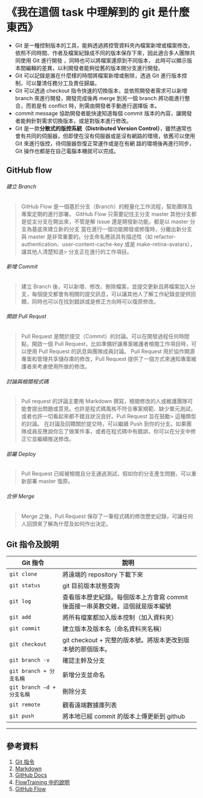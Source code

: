 

《我在這個 task 中理解到的 git 是什麼東西》
=======================================

- Git 是一種控制版本的工具，能夠透過將控管資料夾內檔案新增或檔案修改，依照不同時間、作者及檔案紀錄成不同的版本保存下來，因此適合多人團隊共同使用 Git 進行開發 ，同時也可以將檔案還原到不同版本，	此時可以顯示版本間編輯的差異，以利開發者能夠從舊的版本開分支進行開發。
- Git 可以記錄是誰在什麼樣的時間將檔案新增或刪除，透過 Git 進行版本控制，可以釐清任務分工及責任歸屬。
- Git 可以透過 checkout 指令快速的切換版本，並依照開發者需求可以新增 branch 來進行開發，開發完成後再 merge 到另一個 branch 將功能進行整合，而若是有 conflict 時，則需由開發者手動進行選擇版	本。
- commit message 協助開發者能快速知道每個 commit 版本的內容，讓開發者能夠針對需求切換版本，或是對版本進行修改。
- Git 是一款**分散式的版控系統（Distributed Version Control）**，雖然通常也會有共同的伺服器，但即使在沒有伺服器或是沒有網路的環境，依舊可以使用 Git 來進行版控，待伺服器恢復正常運作或是在有網	路的環境後再進行同步，Git 操作也都是在自己電腦本機就可以完成。


GitHub flow
-----------

###### 建立 Branch ######
> GitHub Flow 是一個基於分支（Branch）的輕量化工作流程，幫助團隊及專案定期的進行部署。
> GitHub Flow 只需要記住主分支 master 其他分支都是從主分支在開出來，不管是解 Issue 還是開發新功能，都是以 master 分支為基底來建立新的分支
> 當在進行一個功能開發或修復時，分離出新分支與 master 是非常重要的。分支命名應該具有描述性（如 refactor-authentication、user-content-cache-key 或是 make-retina-avatars），讓其他人清楚知道> 分支正在進行的工作項目。


###### 新增 Commit ######
> 建立 Branch 後，可以新增、修改、刪除檔案，並提交更新且將檔案加入分支，每個提交都會有相關的提交訊息，可以讓其他人了解工作紀錄並提供回饋，同時也可以在找到錯誤或是修正方向時可以復原修改。


###### 開啟 Pull Requst ######
> Pull Request 是關於提交（Commit）的討論。可以在開發過程任何時間點，開啟一個 Pull Request，比如準備好讓專案維護者檢閱工作項目時，可以使用 Pull Request 的訊息與團隊成員討論。
> Pull Request 用於協作開源專案和管理共享儲存庫的修改，Pull Request 提供了一個方式來通知專案維護者來考慮使用所做的修改。


###### 討論與檢閱程式碼 ######
> Pull request 的評論主要用 Markdown 撰寫，檢閱修改的人或維護團隊可能會提出問題或意見。也許是程式碼風格不符合專案規範、缺少單元測試，或者也許一切看起來都不錯且狀況良好。Pull Request 旨在鼓勵> 這種類型的討論。
> 在討論及回饋關於提交時，可以繼續 Push 到你的分支。如果團隊成員反應說你忘了做某件事，或者在程式碼中有錯誤，你可以在分支中修正它並繼續推送修改。


###### 部屬 Deploy ######
> Pull Request 已經被檢閱且分支通過測試，假如你的分支產生問題，可以重新部署 master 復原。


###### 合併 Merge ######
> Merge 之後，Pull Request 保存了一筆程式碼的修改歷史記錄，可讓任何人回頭來了解為什麼及如何作出決定。



Git 指令及說明
--------------

| Git 指令 | 說明 |
| -------- | ---- |
| `git clone` | 將遠端的 repository 下載下來 |
| `git status` | git 目前版本狀態查詢 |
| `git log` | 查看版本歷史紀錄。每個版本上方會寫 commit 後面接一串英數交雜，這個就是版本編號 |
| `git add` | 將所有檔案都加入版本控制（加入資料夾） |
| `git commit` | 建立版本及版本名（命名資料夾名稱） |
| `git checkout` | git checkout + 完整的版本號。將版本更改到版本號的那個版本。 |
| `git branch -v` | 確認主幹及分支 |
| `git branch + 分支名稱` | 新增分支並命名 |
| `git branch –d + 分支名稱` | 刪除分支 |
| `git remote`|  觀看遠端數據庫列表 |
| `git push` | 將本地已經 commit 的版本上傳更新到 github |


 ______________________________________________________________________


## 參考資料 ##

1. [Git 指令](https://hackmd.io/@Yu040419/SyHrpos6V )
2. [Markdown](https://markdown.tw/#hr)
3. [GitHub Docs](
	https://docs.github.com/en/github/writing-on-github/getting-started-with-writing-and-formatting-on-github/basic-writing-and-formatting-syntax)
4. [FlowTraining 中的說明](https://github.com/DontCareAbout/FlowTraining/blob/master/Task_1.md)
5. [GitHub Flow](https://medium.com/@trylovetom/%E8%AE%93%E6%88%91%E5%80%91%E4%BE%86%E4%BA%86%E8%A7%A3-github-flow-%E5%90%A7-4144caf1f1bf)
